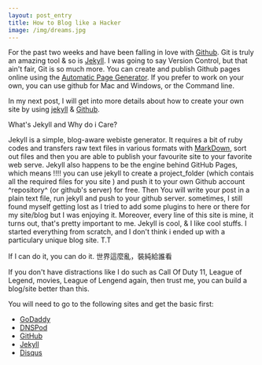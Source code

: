 ```yaml
---
layout: post_entry
title: How to Blog like a Hacker
image: /img/dreams.jpg
---
```



For the past two weeks and have been falling in love with [Github][]. Git
is truly an amazing tool & so is [Jekyll][]. I was going to say Version Control, but that ain't fair, Git is so much more. You can create and publish Github pages online using the [Automatic Page Generator][]. If you prefer to work on your own, you can use github for Mac and Windows, or the Command line. 

In my next post, I will get into more details about how to create your own site by using [jekyll][] & [Github][]. 

What's Jekyll and Why do i Care?

Jekyll is a simple, blog-aware webiste generator. It requires a bit of ruby codes and transfers raw text files in various formats with [MarkDown][], sort out files and then you are able to publish your favourite site to your favorite web serve. Jekyll also happens to be the engine behind GitHub Pages, which means !!!! you can use jekyll to create a project_folder (which contais all the required files for you site ) and push it to your own Github account ^repository^ (or github's server) for free. Then You will write your post in a plain text file, run jekyll and push to your github server. sometimes, I still found myself getting lost as I tried to add some plugins to here or there for my site/blog but I was enjoying it. Moreover, every line of this site is mine, it turns out, that's pretty important to me. Jekyll is cool, & I like cool stuffs. I started everything from scratch, and I don't think i ended up with a particulary unique blog site. T.T

If I can do it, you can do it. 世界這麼亂，裝純給誰看

If you don't have distractions like I do such as Call Of Duty 11, League of Legend, movies, League of Lengend again, then trust me, you can build a blog/site better than this.  

You will need to go to the following sites and get the basic first:

* [GoDaddy][]
* [DNSPod][]
* [GitHub][]
* [Jekyll][]
* [Disqus][]





[Github]: http://github.com "Github"
[Jekyll]: https://github.com/jekyll/jekyll "Jekyll"
[Automatic Page Generator]: https://help.github.com/articles/what-are-github-pages/ "Automatic Page Generator"
[MarkDown]: http://daringfireball.net/projects/markdown/syntax "markdown"
[GoDaddy]:  http://godaddy.com  "Godaddy"
[GitHub]: http://github.com "Github:social coding"
[Jekyll]:   https://github.com/mojombo/jekyll
[Disqus]: http://disqus.com "Disqus"
[DNSPod]: http://dnspod.cn "DNSPod"


